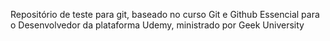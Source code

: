 Repositório de teste para git, baseado no curso Git e Github Essencial para o Desenvolvedor da plataforma Udemy, ministrado por Geek University
